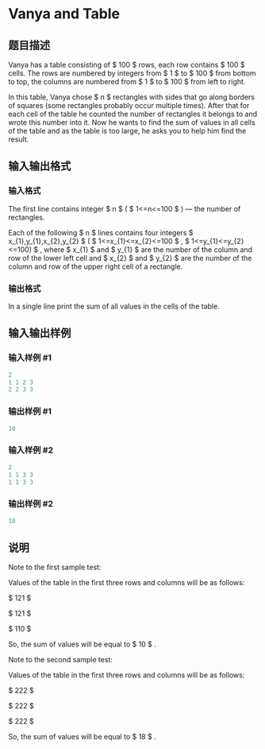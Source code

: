 # Vanya and Table

## 题目描述

Vanya has a table consisting of $ 100 $ rows, each row contains $ 100 $ cells. The rows are numbered by integers from $ 1 $ to $ 100 $ from bottom to top, the columns are numbered from $ 1 $ to $ 100 $ from left to right.

In this table, Vanya chose $ n $ rectangles with sides that go along borders of squares (some rectangles probably occur multiple times). After that for each cell of the table he counted the number of rectangles it belongs to and wrote this number into it. Now he wants to find the sum of values in all cells of the table and as the table is too large, he asks you to help him find the result.

## 输入输出格式

### 输入格式

The first line contains integer $ n $ ( $ 1<=n<=100 $ ) — the number of rectangles.

Each of the following $ n $ lines contains four integers $ x_{1},y_{1},x_{2},y_{2} $ ( $ 1<=x_{1}<=x_{2}<=100 $ , $ 1<=y_{1}<=y_{2}<=100) $ , where $ x_{1} $ and $ y_{1} $ are the number of the column and row of the lower left cell and $ x_{2} $ and $ y_{2} $ are the number of the column and row of the upper right cell of a rectangle.

### 输出格式

In a single line print the sum of all values in the cells of the table.

## 输入输出样例

### 输入样例 #1

```cpp
2
1 1 2 3
2 2 3 3

```
### 输出样例 #1

```cpp
10

```
### 输入样例 #2

```cpp
2
1 1 3 3
1 1 3 3

```
### 输出样例 #2

```cpp
18

```
## 说明

Note to the first sample test:

Values of the table in the first three rows and columns will be as follows:

$ 121 $

$ 121 $

$ 110 $

So, the sum of values will be equal to $ 10 $ .

Note to the second sample test:

Values of the table in the first three rows and columns will be as follows:

$ 222 $

$ 222 $

$ 222 $

So, the sum of values will be equal to $ 18 $ .

